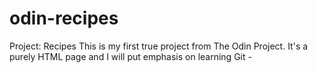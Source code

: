 # odin-recipes
Project: Recipes
This is my first true project from The Odin Project.
It's a purely HTML page and I will put emphasis on learning Git - 
